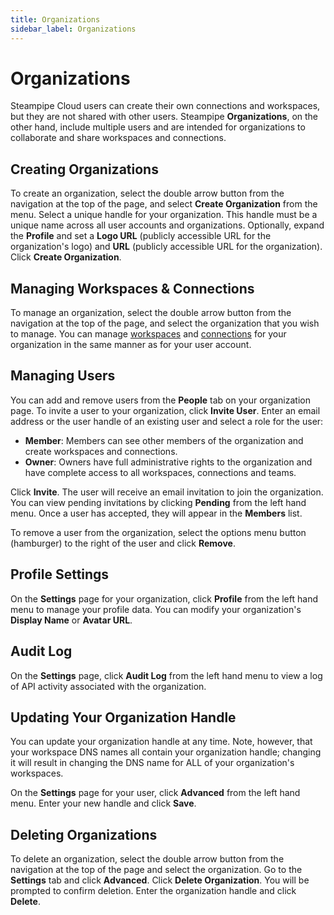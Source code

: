 ```yaml
---
title: Organizations
sidebar_label: Organizations
---
```


# Organizations
 
Steampipe Cloud users can create their own connections and workspaces, but they are not shared with other users.  Steampipe **Organizations**, on the other hand, include multiple users and are intended for organizations to collaborate and share workspaces and connections.


## Creating Organizations
To create an organization, select the double arrow button from the navigation at the top of the page, and select **Create Organization** from the menu.  Select a unique handle for your organization.  This handle must be a unique name across all user accounts and organizations.  Optionally, expand the **Profile** and set a **Logo URL** (publicly accessible URL for the organization's logo) and **URL** (publicly accessible URL for the organization). Click **Create Organization**.

## Managing Workspaces & Connections
To manage an organization, select the double arrow button from the navigation at the top of the page, and select the organization that you wish to manage.  You can manage [workspaces](cloud/workspaces) and [connections](cloud/connections) for your organization in the same manner as for your user account.

## Managing Users
You can add and remove users from the **People** tab on your organization page.  To invite a user to your organization, click **Invite User**.  Enter an email address or the user handle of an existing user and select a role for the user:
- **Member**: Members can see other members of the organization and create workspaces and connections.
- **Owner**: Owners have full administrative rights to the organization and have complete access to all workspaces, connections and teams.

Click **Invite**.  The user will receive an email invitation to join the organization.  You can view pending invitations by clicking **Pending** from the left hand menu.  Once a user has accepted, they will appear in the **Members** list.

To remove a user from the organization, select the options menu button (hamburger) to the right of the user and click **Remove**.


## Profile Settings
On the **Settings** page for your organization, click **Profile** from the left hand menu to manage your profile data.  You can modify your organization's **Display Name** or **Avatar URL**.


## Audit Log
On the **Settings** page, click **Audit Log** from the left hand menu to view a log of API activity associated with the organization.


## Updating Your Organization Handle
You can update your organization handle at any time.  Note, however, that your workspace DNS names all contain your organization handle;  changing it will result in changing the DNS name for ALL of your organization's workspaces.

On the **Settings** page for your user, click **Advanced** from the left hand menu.  Enter your new handle and click **Save**.


## Deleting Organizations
To delete an organization, select the double arrow button from the navigation at the top of the page and select the organization.  Go to the **Settings** tab and click **Advanced**.  Click **Delete Organization**.  You will be prompted to confirm deletion.  Enter the organization handle and click **Delete**.

